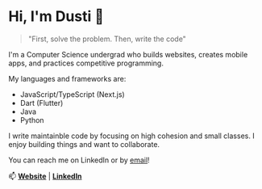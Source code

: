 # Hi, I'm Dusti 👋  

> "First, solve the problem. Then, write the code"

I'm a Computer Science undergrad who builds websites, creates mobile apps, and practices competitive programming. 

My languages and frameworks are:
- JavaScript/TypeScript (Next.js)
- Dart (Flutter)
- Java
- Python

I write maintainble code by focusing on high cohesion and small classes. I enjoy building things and want to collaborate.

You can reach me on LinkedIn or by [email](mailto:dustijohnson@outlook.com)!

📫 **[Website](https://dustijohnson.com)** | **[LinkedIn](https://www.linkedin.com/in/dusti-johnson/)**  
